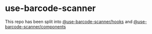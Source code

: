 # use-barcode-scanner

This repo has been split into [@use-barcode-scanner/hooks](https://github.com/j5bot/use-barcode-scanner-hooks) and [@use-barcode-scanner/components](https://github.com/j5bot/use-barcode-scanner-components)
